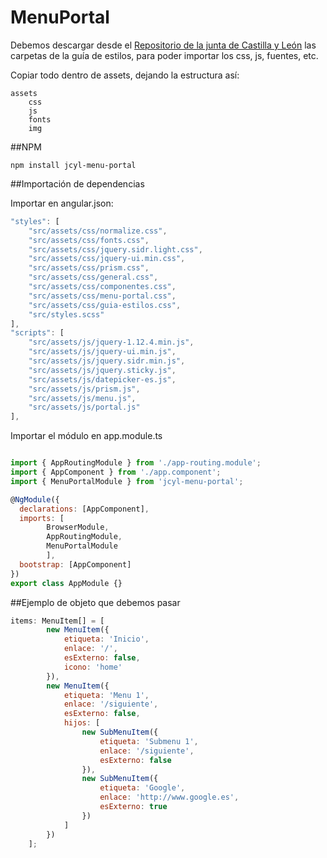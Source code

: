 # MenuPortal

Debemos descargar desde el [Repositorio de la junta de Castilla y León](https://github.com/juntadecastillayleon) las carpetas de la guía de estilos, para poder importar los css, js, fuentes, etc.

Copiar todo dentro de assets, dejando la estructura así:
```
assets
    css
    js
    fonts
    img
```

##NPM
```shell
npm install jcyl-menu-portal
```

##Importación de dependencias

Importar en angular.json:
```js
"styles": [
    "src/assets/css/normalize.css",
    "src/assets/css/fonts.css",
    "src/assets/css/jquery.sidr.light.css",
    "src/assets/css/jquery-ui.min.css",
    "src/assets/css/prism.css",
    "src/assets/css/general.css",
    "src/assets/css/componentes.css",
    "src/assets/css/menu-portal.css",
    "src/assets/css/guia-estilos.css",
    "src/styles.scss"
],
"scripts": [
    "src/assets/js/jquery-1.12.4.min.js",
    "src/assets/js/jquery-ui.min.js",
    "src/assets/js/jquery.sidr.min.js",
    "src/assets/js/jquery.sticky.js",
    "src/assets/js/datepicker-es.js",
    "src/assets/js/prism.js",
    "src/assets/js/menu.js",
    "src/assets/js/portal.js"
],
```
Importar el módulo en app.module.ts

```js

import { AppRoutingModule } from './app-routing.module';
import { AppComponent } from './app.component';
import { MenuPortalModule } from 'jcyl-menu-portal';

@NgModule({
  declarations: [AppComponent],
  imports: [
        BrowserModule,
        AppRoutingModule,
        MenuPortalModule
        ],
  bootstrap: [AppComponent]
})
export class AppModule {}
```

##Ejemplo de objeto que debemos pasar
```js
items: MenuItem[] = [
        new MenuItem({
            etiqueta: 'Inicio',
            enlace: '/',
            esExterno: false,
            icono: 'home'
        }),
        new MenuItem({
            etiqueta: 'Menu 1',
            enlace: '/siguiente',
            esExterno: false,
            hijos: [
                new SubMenuItem({
                    etiqueta: 'Submenu 1',
                    enlace: '/siguiente',
                    esExterno: false
                }),
                new SubMenuItem({
                    etiqueta: 'Google',
                    enlace: 'http://www.google.es',
                    esExterno: true
                })
            ]
        })
    ];
```
